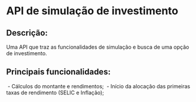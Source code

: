# API de simulação de investimento

## Descrição:
<p>Uma API que traz as funcionalidades de simulação e busca de uma opção de investimento.</p>

## Principais funcionalidades:
&nbsp;- Cálculos do montante e rendimentos;
&nbsp;- Início da alocação das primeiras taxas de rendimento (SELIC e Inflação);